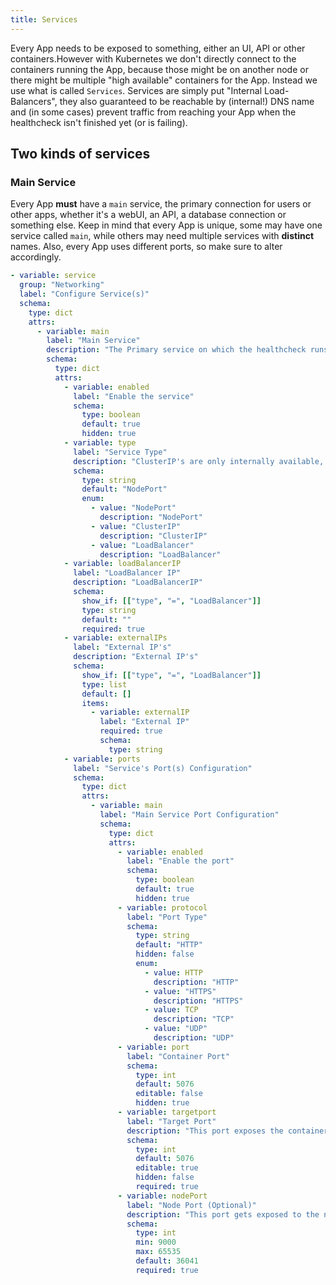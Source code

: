 ```yaml
---
title: Services
---
```


Every App needs to be exposed to something, either an UI, API or other containers.However with Kubernetes we don't directly connect to the containers running the App, because those might be on another node or there might be multiple "high available" containers for the App. Instead we use what is called `Services`. Services are simply put "Internal Load-Balancers", they also guaranteed to be reachable by (internal!) DNS name and (in some cases) prevent traffic from reaching your App when the healthcheck isn't finished yet (or is failing).

## Two kinds of services

### Main Service

Every App **must** have a `main` service, the primary connection for users or other apps, whether it's a webUI, an API, a database connection or something else. Keep in mind that every App is unique, some may have one service called `main`, while others may need multiple services with **distinct** names. Also, every App uses different ports, so make sure to alter accordingly.

```yaml
- variable: service
  group: "Networking"
  label: "Configure Service(s)"
  schema:
    type: dict
    attrs:
      - variable: main
        label: "Main Service"
        description: "The Primary service on which the healthcheck runs, often the webUI"
        schema:
          type: dict
          attrs:
            - variable: enabled
              label: "Enable the service"
              schema:
                type: boolean
                default: true
                hidden: true
            - variable: type
              label: "Service Type"
              description: "ClusterIP's are only internally available, nodePorts expose the container to the host node System, Loadbalancer exposes the service using the system loadbalancer"
              schema:
                type: string
                default: "NodePort"
                enum:
                  - value: "NodePort"
                    description: "NodePort"
                  - value: "ClusterIP"
                    description: "ClusterIP"
                  - value: "LoadBalancer"
                    description: "LoadBalancer"
            - variable: loadBalancerIP
              label: "LoadBalancer IP"
              description: "LoadBalancerIP"
              schema:
                show_if: [["type", "=", "LoadBalancer"]]
                type: string
                default: ""
                required: true
            - variable: externalIPs
              label: "External IP's"
              description: "External IP's"
              schema:
                show_if: [["type", "=", "LoadBalancer"]]
                type: list
                default: []
                items:
                  - variable: externalIP
                    label: "External IP"
                    required: true
                    schema:
                      type: string
            - variable: ports
              label: "Service's Port(s) Configuration"
              schema:
                type: dict
                attrs:
                  - variable: main
                    label: "Main Service Port Configuration"
                    schema:
                      type: dict
                      attrs:
                        - variable: enabled
                          label: "Enable the port"
                          schema:
                            type: boolean
                            default: true
                            hidden: true
                        - variable: protocol
                          label: "Port Type"
                          schema:
                            type: string
                            default: "HTTP"
                            hidden: false
                            enum:
                              - value: HTTP
                                description: "HTTP"
                              - value: "HTTPS"
                                description: "HTTPS"
                              - value: TCP
                                description: "TCP"
                              - value: "UDP"
                                description: "UDP"
                        - variable: port
                          label: "Container Port"
                          schema:
                            type: int
                            default: 5076
                            editable: false
                            hidden: true
                        - variable: targetport
                          label: "Target Port"
                          description: "This port exposes the container port on the service"
                          schema:
                            type: int
                            default: 5076
                            editable: true
                            hidden: false
                            required: true
                        - variable: nodePort
                          label: "Node Port (Optional)"
                          description: "This port gets exposed to the node. Only considered when service type is NodePort"
                          schema:
                            type: int
                            min: 9000
                            max: 65535
                            default: 36041
                            required: true
```
